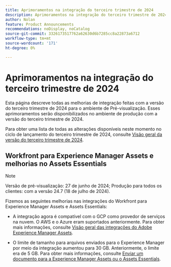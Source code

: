 ```yaml
---
title: Aprimoramentos na integração do terceiro trimestre de 2024
description: Aprimoramentos na integração do terceiro trimestre de 2024
author: Nolan
feature: Product Announcements
recommendations: noDisplay, noCatalog
source-git-commit: 3326173517762a62630d6b7285cc8a22873a6712
workflow-type: tm+mt
source-wordcount: '171'
ht-degree: 0%

---
```


# Aprimoramentos na integração do terceiro trimestre de 2024

Esta página descreve todas as melhorias de integração feitas com a versão do terceiro trimestre de 2024 para o ambiente de Pré-visualização. Esses aprimoramentos serão disponibilizados no ambiente de produção com a versão do terceiro trimestre de 2024.

Para obter uma lista de todas as alterações disponíveis neste momento no ciclo de lançamento do terceiro trimestre de 2024, consulte [Visão geral da versão do terceiro trimestre de 2024](/help/quicksilver/product-announcements/product-releases/24-q3-release-activity/24-q3-release-overview.md).

## Workfront para Experience Manager Assets e melhorias no Assets Essentials

>[!NOTE]
>
>Versão de pré-visualização: 27 de junho de 2024; Produção para todos os clientes: com a versão 24.7 (18 de julho de 2024).

Fizemos as seguintes melhorias nas integrações do Workfront para Experience Manager Assets e Assets Essentials:

* A integração agora é compatível com o GCP como provedor de serviços na nuvem. O AWS e o Azure eram suportados anteriormente. Para obter mais informações, consulte [Visão geral das integrações do Adobe Experience Manager Assets](/help/quicksilver/documents/adobe-workfront-for-experience-manager-assets-essentials/aem-asset-integrations.md).

* O limite de tamanho para arquivos enviados para o Experience Manager por meio da integração aumentou para 30 GB. Anteriormente, o limite era de 5 GB. Para obter mais informações, consulte [Enviar um documento para a Experience Manager Assets ou o Assets Essentials](/help/quicksilver/documents/adobe-workfront-for-experience-manager-assets-essentials/send-to-aem.md).
